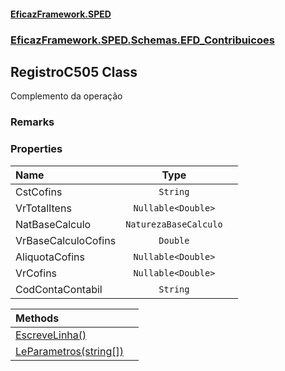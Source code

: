 #### [EficazFramework.SPED](EficazFrameworkSPED.md 'EficazFramework SPED')
### [EficazFramework.SPED.Schemas.EFD_Contribuicoes](EficazFramework.SPED.Schemas.EFD_Contribuicoes.md 'EficazFramework.SPED.Schemas.EFD_Contribuicoes')

## RegistroC505 Class

Complemento da operação

### Remarks
### Properties

| Name | Type | |
| :--- | :---: | :--- |
| CstCofins | `String` |  |
| VrTotalItens | `Nullable<Double>` |  |
| NatBaseCalculo | `NaturezaBaseCalculo` |  |
| VrBaseCalculoCofins | `Double` |  |
| AliquotaCofins | `Nullable<Double>` |  |
| VrCofins | `Nullable<Double>` |  |
| CodContaContabil | `String` |  |

| Methods | |
| :--- | :--- |
| [EscreveLinha()](EficazFramework.SPED.Schemas.EFD_Contribuicoes/RegistroC505/EscreveLinha().md 'EficazFramework.SPED.Schemas.EFD_Contribuicoes.RegistroC505.EscreveLinha()') | |
| [LeParametros(string[])](EficazFramework.SPED.Schemas.EFD_Contribuicoes/RegistroC505/LeParametros(string[]).md 'EficazFramework.SPED.Schemas.EFD_Contribuicoes.RegistroC505.LeParametros(string[])') | |
